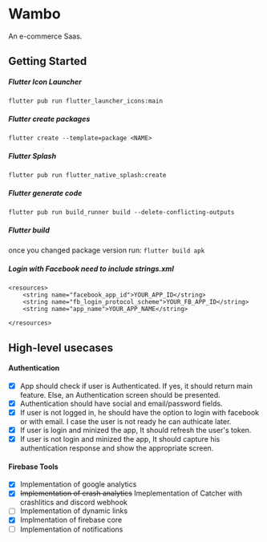 # Wambo

An e-commerce Saas.

## Getting Started
##### Flutter Icon Launcher
`flutter pub run flutter_launcher_icons:main` 
##### Flutter create packages
`flutter create --template=package <NAME>`
##### Flutter Splash
`flutter pub run flutter_native_splash:create`
##### Flutter generate code
`flutter pub run build_runner build --delete-conflicting-outputs`
##### Flutter build
once you changed package version run: 
`flutter build apk`
##### Login with Facebook need to include strings.xml
```<?xml version="1.0" encoding="utf-8"?>
<resources>
    <string name="facebook_app_id">YOUR_APP_ID</string>
    <string name="fb_login_protocol_scheme">YOUR_FB_APP_ID</string>
    <string name="app_name">YOUR_APP_NAME</string>

</resources>
```
## High-level usecases
#### Authentication
* [X] App should check if user is Authenticated. If yes, it should return main feature. Else, an Authentication screen should be presented.
* [X] Authentication should have social and email/password fields.
* [X] If user is not logged in, he should have the option to login with facebook or with email. I case the user is not ready he can authicate later.
* [X] If user is login and minized the app, It should refresh the user's token.
* [x] If user is not login and minized the app, It should capture his authentication response and show the appropriate screen.

#### Firebase Tools
* [X] Implementation of google analytics 
* [X] ~~Implementation of crash analytics~~ Imeplementation of Catcher with crashlitics and discord webhook
* [ ] Implementation of dynamic links
* [X] Implmentation of firebase core
* [ ] Implementation of notifications

